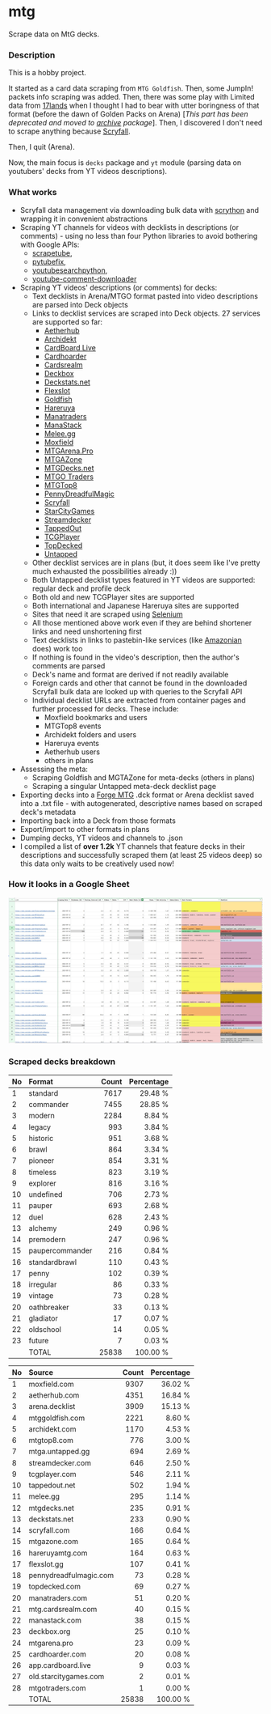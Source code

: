 # mtg
Scrape data on MtG decks.

### Description

This is a hobby project.

It started as a card data scraping from `MTG Goldfish`. Then, some JumpIn! packets info scraping 
was added. Then, there was some play with Limited data from [17lands](https://www.17lands.com) when 
I thought I had to bear with utter boringness of that format (before the dawn of Golden Packs on 
Arena) [_This part has been deprecated and moved to [archive](https://github.com/z33kz33k/mtg/tree/2d5eb0c758953d38ac51840ed3e49c2c25b4fe91/mtgcards/archive) package_]. Then, I discovered I 
don't need to scrape anything because [Scryfall](https://scryfall.com).

Then, I quit (Arena).

Now, the main focus is `decks` package and `yt` module (parsing data on youtubers' decks from YT videos 
descriptions).

### What works

* Scryfall data management via downloading bulk data with 
  [scrython](https://github.com/NandaScott/Scrython) and wrapping it in convenient abstractions
* Scraping YT channels for videos with decklists in descriptions (or comments) - using no less than 
  four Python libraries to avoid bothering with Google APIs: 
    * [scrapetube](https://github.com/dermasmid/scrapetube),
    * [pytubefix](https://github.com/JuanBindez/pytubefix),
    * [youtubesearchpython](https://github.com/alexmercerind/youtube-search-python), 
    * [youtube-comment-downloader](https://github.com/egbertbouman/youtube-comment-downloader) 
* Scraping YT videos' descriptions (or comments) for decks:    
    * Text decklists in Arena/MTGO format pasted into video descriptions are parsed into Deck objects
    * Links to decklist services are scraped into Deck objects. 27 services are supported so far:
        * [Aetherhub](https://aetherhub.com)
        * [Archidekt](https://archidekt.com)
        * [CardBoard Live](https://cardboard.live)
        * [Cardhoarder](https://www.cardhoarder.com)
        * [Cardsrealm](https://mtg.cardsrealm.com/en-us/)
        * [Deckbox](https://deckbox.org)
        * [Deckstats.net](https://deckstats.net)
        * [Flexslot](https://flexslot.gg)
        * [Goldfish](https://www.mtggoldfish.com)
        * [Hareruya](https://www.hareruyamtg.com/en/)
        * [Manatraders](https://www.manatraders.com)
        * [ManaStack](https://manastack.com/home)
        * [Melee.gg](https://melee.gg)
        * [Moxfield](https://www.moxfield.com)
        * [MTGArena.Pro](https://mtgarena.pro)
        * [MTGAZone](https://mtgazone.com)
        * [MTGDecks.net](https://mtgdecks.net)
        * [MTGO Traders](https://www.mtgotraders.com/store/index.html)
        * [MTGTop8](https://mtgtop8.com/index)
        * [PennyDreadfulMagic](https://pennydreadfulmagic.com)
        * [Scryfall](https://scryfall.com)
        * [StarCityGames](https://starcitygames.com)
        * [Streamdecker](https://www.streamdecker.com/landing)
        * [TappedOut](https://tappedout.net)
        * [TCGPlayer](https://infinite.tcgplayer.com)
        * [TopDecked](https://www.topdecked.com)
        * [Untapped](https://mtga.untapped.gg) 
    * Other decklist services are in plans (but, it does seem like I've pretty much exhausted the 
      possibilities already :))
    * Both Untapped decklist types featured in YT videos are supported: regular deck and profile deck
    * Both old and new TCGPlayer sites are supported
    * Both international and Japanese Hareruya sites are supported 
    * Sites that need it are scraped using [Selenium](https://github.com/SeleniumHQ/Selenium)
    * All those mentioned above work even if they are behind shortener links and need unshortening first
    * Text decklists in links to pastebin-like services (like [Amazonian](https://www.youtube.com/@Amazonian) does) work too
    * If nothing is found in the video's description, then the author's comments are parsed
    * Deck's name and format are derived if not readily available
    * Foreign cards and other that cannot be found in the downloaded Scryfall bulk data are looked 
      up with queries to the Scryfall API
    * Individual decklist URLs are extracted from container pages and further processed for decks. 
      These include:
        * Moxfield bookmarks and users
        * MTGTop8 events
        * Archidekt folders and users
        * Hareruya events
        * Aetherhub users
        * others in plans
* Assessing the meta:
    * Scraping Goldfish and MGTAZone for meta-decks (others in plans)
    * Scraping a singular Untapped meta-deck decklist page
* Exporting decks into a [Forge MTG](https://github.com/Card-Forge/forge) .dck format or Arena 
  decklist saved into a .txt file - with autogenerated, descriptive names based on scraped deck's 
  metadata
* Importing back into a Deck from those formats
* Export/import to other formats in plans
* Dumping decks, YT videos and channels to .json
* I compiled a list of **over 1.2k** YT channels that feature decks in their descriptions and successfully 
  scraped them (at least 25 videos deep) so this data only waits to be creatively used now!

### How it looks in a Google Sheet
![Most popular channels](assets/channels.jpg)

### Scraped decks breakdown
| No | Format | Count | Percentage |
|:---|:-----|------:|-----------:|
| 1  | standard        | 7617 |    29.48 % |
| 2  | commander       | 7455 |    28.85 % |
| 3  | modern          | 2284 |     8.84 % |
| 4  | legacy          |  993 |     3.84 % |
| 5  | historic        |  951 |     3.68 % |
| 6  | brawl           |  864 |     3.34 % |
| 7  | pioneer         |  854 |     3.31 % |
| 8  | timeless        |  823 |     3.19 % |
| 9  | explorer        |  816 |     3.16 % |
| 10 | undefined       |  706 |     2.73 % |
| 11 | pauper          |  693 |     2.68 % |
| 12 | duel            |  628 |     2.43 % |
| 13 | alchemy         |  249 |     0.96 % |
| 14 | premodern       |  247 |     0.96 % |
| 15 | paupercommander |  216 |     0.84 % |
| 16 | standardbrawl   |  110 |     0.43 % |
| 17 | penny           |  102 |     0.39 % |
| 18 | irregular       |   86 |     0.33 % |
| 19 | vintage         |   73 |     0.28 % |
| 20 | oathbreaker     |   33 |     0.13 % |
| 21 | gladiator       |   17 |     0.07 % |
| 22 | oldschool       |   14 |     0.05 % |
| 23 | future          |    7 |     0.03 % |
|  | TOTAL           | 25838 | 100.00 %|

| No | Source | Count | Percentage |
|:---|:-----|------:|-----------:|
| 1  | moxfield.com           | 9307 |    36.02 % |
| 2  | aetherhub.com          | 4351 |    16.84 % |
| 3  | arena.decklist         | 3909 |    15.13 % |
| 4  | mtggoldfish.com        | 2221 |     8.60 % |
| 5  | archidekt.com          | 1170 |     4.53 % |
| 6  | mtgtop8.com            |  776 |     3.00 % |
| 7  | mtga.untapped.gg       |  694 |     2.69 % |
| 8  | streamdecker.com       |  646 |     2.50 % |
| 9  | tcgplayer.com          |  546 |     2.11 % |
| 10 | tappedout.net          |  502 |     1.94 % |
| 11 | melee.gg               |  295 |     1.14 % |
| 12 | mtgdecks.net           |  235 |     0.91 % |
| 13 | deckstats.net          |  233 |     0.90 % |
| 14 | scryfall.com           |  166 |     0.64 % |
| 15 | mtgazone.com           |  165 |     0.64 % |
| 16 | hareruyamtg.com        |  164 |     0.63 % |
| 17 | flexslot.gg            |  107 |     0.41 % |
| 18 | pennydreadfulmagic.com |   73 |     0.28 % |
| 19 | topdecked.com          |   69 |     0.27 % |
| 20 | manatraders.com        |   51 |     0.20 % |
| 21 | mtg.cardsrealm.com     |   40 |     0.15 % |
| 22 | manastack.com          |   38 |     0.15 % |
| 23 | deckbox.org            |   25 |     0.10 % |
| 24 | mtgarena.pro           |   23 |     0.09 % |
| 25 | cardhoarder.com        |   20 |     0.08 % |
| 26 | app.cardboard.live     |    9 |     0.03 % |
| 27 | old.starcitygames.com  |    2 |     0.01 % |
| 28 | mtgotraders.com        |    1 |     0.00 % |
|  | TOTAL                  | 25838 | 100.00 %|
